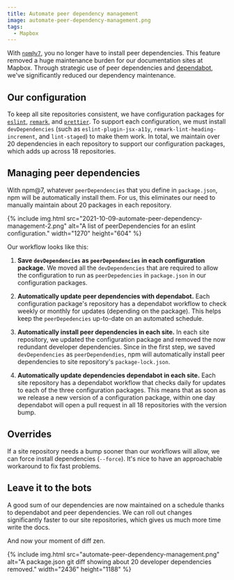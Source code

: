 ```yaml
---
title: Automate peer dependency management
image: automate-peer-dependency-management.png
tags:
  - Mapbox
---
```


With [`npm@v7`](https://github.blog/2021-02-02-npm-7-is-now-generally-available/), you no longer have to install peer dependencies. This feature removed a huge maintenance burden for our documentation sites at Mapbox. Through strategic use of peer dependencies and [dependabot](https://docs.github.com/en/code-security/supply-chain-security/keeping-your-dependencies-updated-automatically/about-dependabot-version-updates), we've significantly reduced our dependency maintenance.

## Our configuration

To keep all site repositories consistent, we have configuration packages for [`eslint`](/code/eslint-config/), [`remark`](/code/lint-markdown/), and [`prettier`](https://github.com/mapbox/prettier-config-docs). To support each configuration, we must install `devDependencies` (such as `eslint-plugin-jsx-a11y`, `remark-lint-heading-increment`, and `lint-staged`) to make them work. In total, we maintain over 20 dependencies in each repository to support our configuration packages, which adds up across 18 repositories.

## Managing peer dependencies

With npm@7, whatever `peerDependencies` that you define in `package.json`, npm will be automatically install them. For us, this eliminates our need to manually maintain about 20 packages in each repository.

{% include img.html src="2021-10-09-automate-peer-dependency-management-2.png" alt="A list of peerDependencies for an eslint configuration." width="1270" height="604" %}

Our workflow looks like this:

1. **Save `devDependencies` as `peerDependencies` in each configuration package.** We moved all the `devDependencies` that are required to allow the configuration to run as `peerDepedencies` in `package.json` in our configuration packages.

2. **Automatically update peer dependencies with dependabot.** Each configuration package's repository has a dependabot workflow to check weekly or monthly for updates (depending on the package). This helps keep the `peerDepedencies` up-to-date on an automated schedule.

3. **Automatically install peer dependencies in each site.** In each site repository, we updated the configuration package and removed the now redundant developer dependencies. Since in the first step, we saved `devDependencies` as `peerDependendies`, npm will automatically install peer dependencies to site repository's `package-lock.json`.

4. **Automatically update dependencies dependabot in each site.** Each site repository has a dependabot workflow that checks daily for updates to each of the three configuration packages. This means that as soon as we release a new version of a configuration package, within one day dependabot will open a pull request in all 18 repositories with the version bump.

## Overrides

If a site repository needs a bump sooner than our workflows will allow, we can force install dependencies (`--force`). It's nice to have an approachable workaround to fix fast problems.

## Leave it to the bots

A good sum of our dependencies are now maintained on a schedule thanks to dependabot and peer dependencies. We can roll out changes significantly faster to our site repositories, which gives us much more time write the docs.

And now your moment of diff zen.

<div class="photos">
{% include img.html src="automate-peer-dependency-management.png" alt="A package.json git diff showing about 20 developer dependencies removed." width="2436" height="1188" %}
</div>
